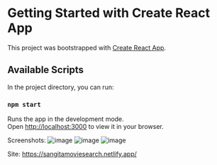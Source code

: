 # Getting Started with Create React App

This project was bootstrapped with [Create React App](https://github.com/facebook/create-react-app).

## Available Scripts

In the project directory, you can run:

### `npm start`

Runs the app in the development mode.\
Open [http://localhost:3000](http://localhost:3000) to view it in your browser.

Screenshots:
![image](https://github.com/user-attachments/assets/93a21acd-7e48-486b-b4f1-9630d885503e)
![image](https://github.com/user-attachments/assets/0cd175b9-1b21-4a87-9b89-cbc97328ab3e)
![image](https://github.com/user-attachments/assets/41b3ff2c-1839-4cd3-8289-4a8ded4c0a29)

Site: https://sangitamoviesearch.netlify.app/
